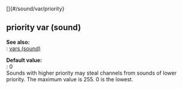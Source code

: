 []{#/sound/var/priority}    
## priority var (sound)    
**See also:**    
:   [vars (sound)](/ref/sound/var.md)    
<!-- -->    
**Default value:**    
:   0    
Sounds with higher priority may steal channels from sounds of lower    
priority. The maximum value is 255. 0 is the lowest.  